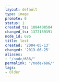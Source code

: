 ```yaml
---
layout: default
type: image
promote: 0
status: 1
created_ts: 1084408504
changed_ts: 1372159391
node_id: 686
title: lost
created: '2004-05-13'
changed: '2013-06-25'
aliases:
- "/node/686/"
permalink: "/node/686/"
tags:
- Older
---
```


